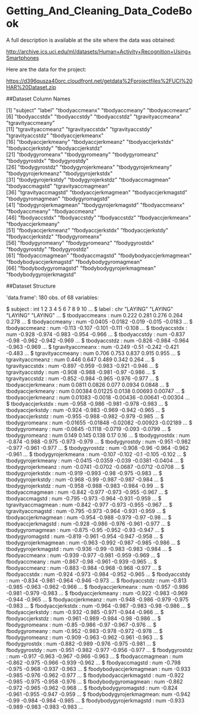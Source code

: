 # Getting_And_Cleaning_Data_CodeBook

A full description is available at the site where the data was obtained:

http://archive.ics.uci.edu/ml/datasets/Human+Activity+Recognition+Using+Smartphones

Here are the data for the project:

https://d396qusza40orc.cloudfront.net/getdata%2Fprojectfiles%2FUCI%20HAR%20Dataset.zip

##Dataset Column Names

[1] "subject"                  "label"                    "tbodyaccmeanx"            "tbodyaccmeany"            "tbodyaccmeanz"           
[6] "tbodyaccstdx"             "tbodyaccstdy"             "tbodyaccstdz"             "tgravityaccmeanx"         "tgravityaccmeany"        
[11] "tgravityaccmeanz"         "tgravityaccstdx"          "tgravityaccstdy"          "tgravityaccstdz"          "tbodyaccjerkmeanx"       
[16] "tbodyaccjerkmeany"        "tbodyaccjerkmeanz"        "tbodyaccjerkstdx"         "tbodyaccjerkstdy"         "tbodyaccjerkstdz"        
[21] "tbodygyromeanx"           "tbodygyromeany"           "tbodygyromeanz"           "tbodygyrostdx"            "tbodygyrostdy"           
[26] "tbodygyrostdz"            "tbodygyrojerkmeanx"       "tbodygyrojerkmeany"       "tbodygyrojerkmeanz"       "tbodygyrojerkstdx"       
[31] "tbodygyrojerkstdy"        "tbodygyrojerkstdz"        "tbodyaccmagmean"          "tbodyaccmagstd"           "tgravityaccmagmean"      
[36] "tgravityaccmagstd"        "tbodyaccjerkmagmean"      "tbodyaccjerkmagstd"       "tbodygyromagmean"         "tbodygyromagstd"         
[41] "tbodygyrojerkmagmean"     "tbodygyrojerkmagstd"      "fbodyaccmeanx"            "fbodyaccmeany"            "fbodyaccmeanz"           
[46] "fbodyaccstdx"             "fbodyaccstdy"             "fbodyaccstdz"             "fbodyaccjerkmeanx"        "fbodyaccjerkmeany"       
[51] "fbodyaccjerkmeanz"        "fbodyaccjerkstdx"         "fbodyaccjerkstdy"         "fbodyaccjerkstdz"         "fbodygyromeanx"          
[56] "fbodygyromeany"           "fbodygyromeanz"           "fbodygyrostdx"            "fbodygyrostdy"            "fbodygyrostdz"           
[61] "fbodyaccmagmean"          "fbodyaccmagstd"           "fbodybodyaccjerkmagmean"  "fbodybodyaccjerkmagstd"   "fbodybodygyromagmean"    
[66] "fbodybodygyromagstd"      "fbodybodygyrojerkmagmean" "fbodybodygyrojerkmagstd" 

##Dataset Structure

'data.frame':	180 obs. of  68 variables:

 $ subject                 : int  1 2 3 4 5 6 7 8 9 10 ...
 $ label                   : chr  "LAYING" "LAYING" "LAYING" "LAYING" ...
 $ tbodyaccmeanx           : num  0.222 0.281 0.276 0.264 0.278 ...
 $ tbodyaccmeany           : num  -0.0405 -0.0182 -0.019 -0.015 -0.0183 ...
 $ tbodyaccmeanz           : num  -0.113 -0.107 -0.101 -0.111 -0.108 ...
 $ tbodyaccstdx            : num  -0.928 -0.974 -0.983 -0.954 -0.966 ...
 $ tbodyaccstdy            : num  -0.837 -0.98 -0.962 -0.942 -0.969 ...
 $ tbodyaccstdz            : num  -0.826 -0.984 -0.964 -0.963 -0.969 ...
 $ tgravityaccmeanx        : num  -0.249 -0.51 -0.242 -0.421 -0.483 ...
 $ tgravityaccmeany        : num  0.706 0.753 0.837 0.915 0.955 ...
 $ tgravityaccmeanz        : num  0.446 0.647 0.489 0.342 0.264 ...
 $ tgravityaccstdx         : num  -0.897 -0.959 -0.983 -0.921 -0.946 ...
 $ tgravityaccstdy         : num  -0.908 -0.988 -0.981 -0.97 -0.986 ...
 $ tgravityaccstdz         : num  -0.852 -0.984 -0.965 -0.976 -0.977 ...
 $ tbodyaccjerkmeanx       : num  0.0811 0.0826 0.077 0.0934 0.0848 ...
 $ tbodyaccjerkmeany       : num  0.00384 0.01225 0.0138 0.00693 0.00747 ...
 $ tbodyaccjerkmeanz       : num  0.01083 -0.0018 -0.00436 -0.00641 -0.00304 ...
 $ tbodyaccjerkstdx        : num  -0.958 -0.986 -0.981 -0.978 -0.983 ...
 $ tbodyaccjerkstdy        : num  -0.924 -0.983 -0.969 -0.942 -0.965 ...
 $ tbodyaccjerkstdz        : num  -0.955 -0.988 -0.982 -0.979 -0.985 ...
 $ tbodygyromeanx          : num  -0.01655 -0.01848 -0.02082 -0.00923 -0.02189 ...
 $ tbodygyromeany          : num  -0.0645 -0.1118 -0.0719 -0.093 -0.0799 ...
 $ tbodygyromeanz          : num  0.149 0.145 0.138 0.17 0.16 ...
 $ tbodygyrostdx           : num  -0.874 -0.988 -0.975 -0.973 -0.979 ...
 $ tbodygyrostdy           : num  -0.951 -0.982 -0.977 -0.961 -0.977 ...
 $ tbodygyrostdz           : num  -0.908 -0.96 -0.964 -0.962 -0.961 ...
 $ tbodygyrojerkmeanx      : num  -0.107 -0.102 -0.1 -0.105 -0.102 ...
 $ tbodygyrojerkmeany      : num  -0.0415 -0.0359 -0.039 -0.0381 -0.0404 ...
 $ tbodygyrojerkmeanz      : num  -0.0741 -0.0702 -0.0687 -0.0712 -0.0708 ...
 $ tbodygyrojerkstdx       : num  -0.919 -0.993 -0.98 -0.975 -0.983 ...
 $ tbodygyrojerkstdy       : num  -0.968 -0.99 -0.987 -0.987 -0.984 ...
 $ tbodygyrojerkstdz       : num  -0.958 -0.988 -0.983 -0.984 -0.99 ...
 $ tbodyaccmagmean         : num  -0.842 -0.977 -0.973 -0.955 -0.967 ...
 $ tbodyaccmagstd          : num  -0.795 -0.973 -0.964 -0.931 -0.959 ...
 $ tgravityaccmagmean      : num  -0.842 -0.977 -0.973 -0.955 -0.967 ...
 $ tgravityaccmagstd       : num  -0.795 -0.973 -0.964 -0.931 -0.959 ...
 $ tbodyaccjerkmagmean     : num  -0.954 -0.988 -0.979 -0.97 -0.98 ...
 $ tbodyaccjerkmagstd      : num  -0.928 -0.986 -0.976 -0.961 -0.977 ...
 $ tbodygyromagmean        : num  -0.875 -0.95 -0.952 -0.93 -0.947 ...
 $ tbodygyromagstd         : num  -0.819 -0.961 -0.954 -0.947 -0.958 ...
 $ tbodygyrojerkmagmean    : num  -0.963 -0.992 -0.987 -0.985 -0.986 ...
 $ tbodygyrojerkmagstd     : num  -0.936 -0.99 -0.983 -0.983 -0.984 ...
 $ fbodyaccmeanx           : num  -0.939 -0.977 -0.981 -0.959 -0.969 ...
 $ fbodyaccmeany           : num  -0.867 -0.98 -0.961 -0.939 -0.965 ...
 $ fbodyaccmeanz           : num  -0.883 -0.984 -0.968 -0.968 -0.977 ...
 $ fbodyaccstdx            : num  -0.924 -0.973 -0.984 -0.952 -0.965 ...
 $ fbodyaccstdy            : num  -0.834 -0.981 -0.964 -0.946 -0.973 ...
 $ fbodyaccstdz            : num  -0.813 -0.985 -0.963 -0.962 -0.966 ...
 $ fbodyaccjerkmeanx       : num  -0.957 -0.986 -0.981 -0.979 -0.983 ...
 $ fbodyaccjerkmeany       : num  -0.922 -0.983 -0.969 -0.944 -0.965 ...
 $ fbodyaccjerkmeanz       : num  -0.948 -0.986 -0.979 -0.975 -0.983 ...
 $ fbodyaccjerkstdx        : num  -0.964 -0.987 -0.983 -0.98 -0.986 ...
 $ fbodyaccjerkstdy        : num  -0.932 -0.985 -0.971 -0.944 -0.966 ...
 $ fbodyaccjerkstdz        : num  -0.961 -0.989 -0.984 -0.98 -0.986 ...
 $ fbodygyromeanx          : num  -0.85 -0.986 -0.97 -0.967 -0.976 ...
 $ fbodygyromeany          : num  -0.952 -0.983 -0.978 -0.972 -0.978 ...
 $ fbodygyromeanz          : num  -0.909 -0.963 -0.962 -0.961 -0.963 ...
 $ fbodygyrostdx           : num  -0.882 -0.989 -0.976 -0.975 -0.981 ...
 $ fbodygyrostdy           : num  -0.951 -0.982 -0.977 -0.956 -0.977 ...
 $ fbodygyrostdz           : num  -0.917 -0.963 -0.967 -0.966 -0.963 ...
 $ fbodyaccmagmean         : num  -0.862 -0.975 -0.966 -0.939 -0.962 ...
 $ fbodyaccmagstd          : num  -0.798 -0.975 -0.968 -0.937 -0.963 ...
 $ fbodybodyaccjerkmagmean : num  -0.933 -0.985 -0.976 -0.962 -0.977 ...
 $ fbodybodyaccjerkmagstd  : num  -0.922 -0.985 -0.975 -0.958 -0.976 ...
 $ fbodybodygyromagmean    : num  -0.862 -0.972 -0.965 -0.962 -0.968 ...
 $ fbodybodygyromagstd     : num  -0.824 -0.961 -0.955 -0.947 -0.959 ...
 $ fbodybodygyrojerkmagmean: num  -0.942 -0.99 -0.984 -0.984 -0.985 ...
 $ fbodybodygyrojerkmagstd : num  -0.933 -0.989 -0.983 -0.983 -0.983 ...
